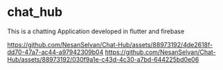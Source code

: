 # chat_hub
This is a chatting Application developed in flutter and firebase



https://github.com/NesanSelvan/Chat-Hub/assets/88973192/4de2618f-dd70-47a7-ac44-a97942309b04
https://github.com/NesanSelvan/Chat-Hub/assets/88973192/030f9a1e-c43d-4c30-a7bd-644225bd0e06

